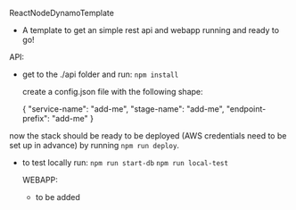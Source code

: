 ReactNodeDynamoTemplate

- A template to get an simple rest api and webapp running and ready to go!

API:

- get to the ./api folder and run:
  `npm install`

  create a config.json file with the following shape:

  {
  "service-name": "add-me",
  "stage-name": "add-me",
  "endpoint-prefix": "add-me"
  }

now the stack should be ready to be deployed (AWS credentials need to be set up in advance) by running `npm run deploy`.

- to test locally run:
  `npm run start-db`
  `npm run local-test`

  WEBAPP:

  - to be added
